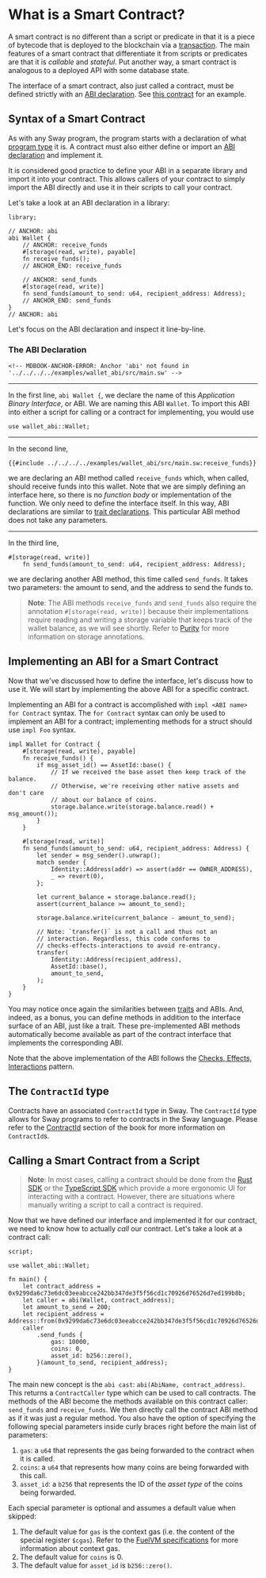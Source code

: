 # What is a Smart Contract?

<!-- This section should explain what is a smart contract -->
<!-- contract:example:start -->
A smart contract is no different than a script or predicate in that it is a piece of bytecode that is deployed to the blockchain via a [transaction](https://fuellabs.github.io/fuel-specs/master/protocol/tx_format). The main features of a smart contract that differentiate it from scripts or predicates are that it is _callable_ and _stateful_. Put another way, a smart contract is analogous to a deployed API with some database state.
<!-- contract:example:end -->

The interface of a smart contract, also just called a contract, must be defined strictly with an [ABI declaration](#the-abi-declaration). See [this contract](../examples/wallet_smart_contract.md) for an example.

## Syntax of a Smart Contract

As with any Sway program, the program starts with a declaration of what [program type](./index.md) it is. A contract must also either define or import an [ABI declaration](#the-abi-declaration) and implement it.

<!-- This section should explain best practices for ABIs -->
<!-- ABI:example:start -->
It is considered good practice to define your ABI in a separate library and import it into your contract. This allows callers of your contract to simply import the ABI directly and use it in their scripts to call your contract.
<!-- ABI:example:end -->

Let's take a look at an ABI declaration in a library:

```sway
library;

// ANCHOR: abi
abi Wallet {
    // ANCHOR: receive_funds
    #[storage(read, write), payable]
    fn receive_funds();
    // ANCHOR_END: receive_funds

    // ANCHOR: send_funds
    #[storage(read, write)]
    fn send_funds(amount_to_send: u64, recipient_address: Address);
    // ANCHOR_END: send_funds
}
// ANCHOR: abi
```

Let's focus on the ABI declaration and inspect it line-by-line.

### The ABI Declaration

```sway
<!-- MDBOOK-ANCHOR-ERROR: Anchor 'abi' not found in '../../../../examples/wallet_abi/src/main.sw' -->
```

---

In the first line, `abi Wallet {`, we declare the name of this _Application Binary Interface_, or ABI. We are naming this ABI `Wallet`. To import this ABI into either a script for calling or a contract for implementing, you would use

```sway
use wallet_abi::Wallet;
```

---

In the second line,

```sway
{{#include ../../../../examples/wallet_abi/src/main.sw:receive_funds}}
```

we are declaring an ABI method called `receive_funds` which, when called, should receive funds into this wallet. Note that we are simply defining an interface here, so there is no _function body_ or implementation of the function. We only need to define the interface itself. In this way, ABI declarations are similar to [trait declarations](../advanced/traits.md). This particular ABI method does not take any parameters.

---

In the third line,

```sway
#[storage(read, write)]
    fn send_funds(amount_to_send: u64, recipient_address: Address);
```

we are declaring another ABI method, this time called `send_funds`. It takes two parameters: the amount to send, and the address to send the funds to.

>**Note**: The ABI methods `receive_funds` and `send_funds` also require the annotation `#[storage(read, write)]` because their implementations require reading and writing a storage variable that keeps track of the wallet balance, as we will see shortly. Refer to [Purity](
../blockchain-development/purity.md#Purity) for more information on storage annotations.

## Implementing an ABI for a Smart Contract

Now that we've discussed how to define the interface, let's discuss how to use it. We will start by implementing the above ABI for a specific contract.

Implementing an ABI for a contract is accomplished with `impl <ABI name> for Contract` syntax. The `for Contract` syntax can only be used to implement an ABI for a contract; implementing methods for a struct should use `impl Foo` syntax.

```sway
impl Wallet for Contract {
    #[storage(read, write), payable]
    fn receive_funds() {
        if msg_asset_id() == AssetId::base() {
            // If we received the base asset then keep track of the balance.
            // Otherwise, we're receiving other native assets and don't care
            // about our balance of coins.
            storage.balance.write(storage.balance.read() + msg_amount());
        }
    }

    #[storage(read, write)]
    fn send_funds(amount_to_send: u64, recipient_address: Address) {
        let sender = msg_sender().unwrap();
        match sender {
            Identity::Address(addr) => assert(addr == OWNER_ADDRESS),
            _ => revert(0),
        };

        let current_balance = storage.balance.read();
        assert(current_balance >= amount_to_send);

        storage.balance.write(current_balance - amount_to_send);

        // Note: `transfer()` is not a call and thus not an
        // interaction. Regardless, this code conforms to
        // checks-effects-interactions to avoid re-entrancy.
        transfer(
            Identity::Address(recipient_address),
            AssetId::base(),
            amount_to_send,
        );
    }
}
```

You may notice once again the similarities between [traits](../advanced/traits.md) and ABIs. And, indeed, as a bonus, you can define methods in addition to the interface surface of an ABI, just like a trait. These pre-implemented ABI methods automatically become available as part of the contract interface that implements the corresponding ABI.

Note that the above implementation of the ABI follows the [Checks, Effects, Interactions](https://docs.soliditylang.org/en/v0.6.11/security-considerations.html#re-entrancy) pattern.

## The `ContractId` type

Contracts have an associated `ContractId` type in Sway. The `ContractId` type allows for Sway programs to refer to contracts in the Sway language. Please refer to the [ContractId](../basics/blockchain_types.md#contractid-type) section of the book for more information on `ContractId`s.

## Calling a Smart Contract from a Script

>**Note**: In most cases, calling a contract should be done from the [Rust SDK](../testing/testing-with-rust.md) or the [TypeScript SDK](https://docs.fuel.network/docs/fuels-ts) which provide a more ergonomic UI for interacting with a contract. However, there are situations where manually writing a script to call a contract is required.

Now that we have defined our interface and implemented it for our contract, we need to know how to actually _call_ our contract. Let's take a look at a contract call:

```sway
script;

use wallet_abi::Wallet;

fn main() {
    let contract_address = 0x9299da6c73e6dc03eeabcce242bb347de3f5f56cd1c70926d76526d7ed199b8b;
    let caller = abi(Wallet, contract_address);
    let amount_to_send = 200;
    let recipient_address = Address::from(0x9299da6c73e6dc03eeabcce242bb347de3f5f56cd1c70926d76526d7ed199b8b);
    caller
        .send_funds {
            gas: 10000,
            coins: 0,
            asset_id: b256::zero(),
        }(amount_to_send, recipient_address);
}
```

The main new concept is the `abi cast`: `abi(AbiName, contract_address)`. This returns a `ContractCaller` type which can be used to call contracts. The methods of the ABI become the methods available on this contract caller: `send_funds` and `receive_funds`. We then directly call the contract ABI method as if it was just a regular method. You also have the option of specifying the following special parameters inside curly braces right before the main list of parameters:

1. `gas`: a `u64` that represents the gas being forwarded to the contract when it is called.
2. `coins`: a `u64` that represents how many coins are being forwarded with this call.
3. `asset_id`: a `b256` that represents the ID of the _asset type_ of the coins being forwarded.

Each special parameter is optional and assumes a default value when skipped:

1. The default value for `gas` is the context gas (i.e. the content of the special register `$cgas`). Refer to the [FuelVM specifications](https://fuellabs.github.io/fuel-specs/master/vm) for more information about context gas.
2. The default value for `coins` is 0.
3. The default value for `asset_id` is `b256::zero()`.
